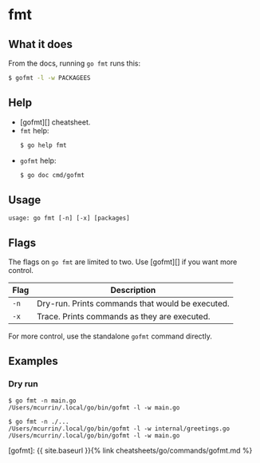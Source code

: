 # fmt


## What it does

From the docs, running `go fmt` runs this:

```sh
$ gofmt -l -w PACKAGEES
```


## Help

- [gofmt][] cheatsheet.
- `fmt` help:
    ```sh
    $ go help fmt
    ```
- `gofmt` help:
    ```sh
    $ go doc cmd/gofmt
    ```


## Usage
```
usage: go fmt [-n] [-x] [packages]
```


## Flags

The flags on `go fmt` are limited to two. Use [gofmt][] if you want more control.

Flag | Description
---  | ---
`-n` | Dry-run. Prints commands that would be executed.
`-x` | Trace. Prints commands as they are executed.

For more control, use the standalone `gofmt` command directly.


## Examples

### Dry run

```console
$ go fmt -n main.go 
/Users/mcurrin/.local/go/bin/gofmt -l -w main.go
```

```console
$ go fmt -n ./... 
/Users/mcurrin/.local/go/bin/gofmt -l -w internal/greetings.go
/Users/mcurrin/.local/go/bin/gofmt -l -w main.go
```


[gofmt]: {{ site.baseurl }}{% link cheatsheets/go/commands/gofmt.md %}
